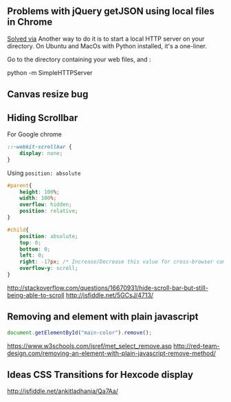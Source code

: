 ## Problems with jQuery getJSON using local files in Chrome

[Solved via](http://stackoverflow.com/questions/2541949/problems-with-jquery-getjson-using-local-files-in-chrome)
Another way to do it is to start a local HTTP server on your directory. On Ubuntu and MacOs with Python installed, it's a one-liner.

Go to the directory containing your web files, and :

python -m SimpleHTTPServer


## Canvas resize bug


## Hiding Scrollbar
For Google chrome
```css
::-webkit-scrollbar {
    display: none;
}
```
Using ```position: absolute```
```css
#parent{
    height: 100%;
    width: 100%;
    overflow: hidden;
    position: relative;
}

#child{
    position: absolute;
    top: 0;
    bottom: 0;
    left: 0;
    right: -17px; /* Increase/Decrease this value for cross-browser compatibility */
    overflow-y: scroll;
}
```

http://stackoverflow.com/questions/16670931/hide-scroll-bar-but-still-being-able-to-scroll
http://jsfiddle.net/5GCsJ/4713/


## Removing and element with plain javascript
```js
document.getElementById("main-color").remove();
```


https://www.w3schools.com/jsref/met_select_remove.asp
http://red-team-design.com/removing-an-element-with-plain-javascript-remove-method/


## Ideas CSS Transitions for Hexcode display
http://jsfiddle.net/ankitladhania/Qa7Aa/
